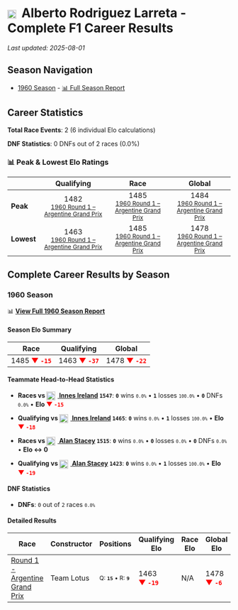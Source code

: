 # <img src="https://upload.wikimedia.org/wikipedia/commons/1/1a/Flag_of_Argentina.svg" alt="Argentina" width="20" height="auto" style="vertical-align: middle; margin-right: 5px;" onerror="this.outerHTML='🇦🇷'; this.style.marginRight='5px';"/> Alberto Rodriguez Larreta - Complete F1 Career Results

*Last updated: 2025-08-01*

## Season Navigation

- [1960 Season](#1960-season) - [📊 Full Season Report](../seasons/1960-season-report)

## Career Statistics

**Total Race Events**: 2 (6 individual Elo calculations)

**DNF Statistics**: 0 DNFs out of 2 races (0.0%)

### 📊 Peak & Lowest Elo Ratings

| &nbsp; | Qualifying | Race | Global |
|-------|------------|------|--------|
| **Peak** | <center> 1482 <br/><small> [1960 Round 1 – Argentine Grand Prix](../seasons/1960-season-report#round-1-argentine-grand-prix) </small></center> | <center> 1485 <br/><small> [1960 Round 1 – Argentine Grand Prix](../seasons/1960-season-report#round-1-argentine-grand-prix) </small></center> | <center> 1484  <br/><small> [1960 Round 1 – Argentine Grand Prix](../seasons/1960-season-report#round-1-argentine-grand-prix) </small></center> |
| **Lowest** | <center> 1463 <br/><small> [1960 Round 1 – Argentine Grand Prix](../seasons/1960-season-report#round-1-argentine-grand-prix) </small></center> | <center> 1485 <br/><small> [1960 Round 1 – Argentine Grand Prix](../seasons/1960-season-report#round-1-argentine-grand-prix) </small></center> | <center> 1478 <br/><small> [1960 Round 1 – Argentine Grand Prix](../seasons/1960-season-report#round-1-argentine-grand-prix) </small></center> |


## Complete Career Results by Season

### 1960 Season

📊 **[View Full 1960 Season Report](../seasons/1960-season-report)**

#### Season Elo Summary

| Race | Qualifying | Global |
|------|------------|--------|
| 1485 **<span style="color: red;">▼&nbsp;`-15`</span>** | 1463 **<span style="color: red;">▼&nbsp;`-37`</span>** | 1478 **<span style="color: red;">▼&nbsp;`-22`</span>** |

#### Teammate Head-to-Head Statistics

- **Races vs [<img src="https://upload.wikimedia.org/wikipedia/commons/thumb/8/83/Flag_of_the_United_Kingdom_%283-5%29.svg/512px-Flag_of_the_United_Kingdom_%283-5%29.svg.png?20250726143817" alt="United Kingdom" width="20" height="auto" style="vertical-align: middle; margin-right: 5px;" onerror="this.outerHTML='🇬🇧'; this.style.marginRight='5px';"/> Innes Ireland](innes-ireland) `1547`**: **`0`** wins <small>`0.0%`</small> • **`1`** losses <small>`100.0%`</small> • **`0`** DNFs <small>`0.0%`</small> • **Elo <span style="color: red;">▼&nbsp;`-15`</span>**
- **Qualifying vs [<img src="https://upload.wikimedia.org/wikipedia/commons/thumb/8/83/Flag_of_the_United_Kingdom_%283-5%29.svg/512px-Flag_of_the_United_Kingdom_%283-5%29.svg.png?20250726143817" alt="United Kingdom" width="20" height="auto" style="vertical-align: middle; margin-right: 5px;" onerror="this.outerHTML='🇬🇧'; this.style.marginRight='5px';"/> Innes Ireland](innes-ireland) `1465`**: **`0`** wins <small>`0.0%`</small> • **`1`** losses <small>`100.0%`</small> • **Elo <span style="color: red;">▼&nbsp;`-18`</span>**

- **Races vs [<img src="https://upload.wikimedia.org/wikipedia/commons/thumb/8/83/Flag_of_the_United_Kingdom_%283-5%29.svg/512px-Flag_of_the_United_Kingdom_%283-5%29.svg.png?20250726143817" alt="United Kingdom" width="20" height="auto" style="vertical-align: middle; margin-right: 5px;" onerror="this.outerHTML='🇬🇧'; this.style.marginRight='5px';"/> Alan Stacey](alan-stacey) `1515`**: **`0`** wins <small>`0.0%`</small> • **`0`** losses <small>`0.0%`</small> • **`0`** DNFs <small>`0.0%`</small> • **Elo ↔ 0**
- **Qualifying vs [<img src="https://upload.wikimedia.org/wikipedia/commons/thumb/8/83/Flag_of_the_United_Kingdom_%283-5%29.svg/512px-Flag_of_the_United_Kingdom_%283-5%29.svg.png?20250726143817" alt="United Kingdom" width="20" height="auto" style="vertical-align: middle; margin-right: 5px;" onerror="this.outerHTML='🇬🇧'; this.style.marginRight='5px';"/> Alan Stacey](alan-stacey) `1423`**: **`0`** wins <small>`0.0%`</small> • **`1`** losses <small>`100.0%`</small> • **Elo <span style="color: red;">▼&nbsp;`-19`</span>**

#### DNF Statistics

- **DNFs**: `0` out of `2` races <small>`0.0%`</small>

#### Detailed Results

| Race | Constructor | Positions | Qualifying Elo | Race Elo | Global Elo | Teammate |
|------|-------------|-----------|----------------|----------|------------|----------|
| [Round 1 - Argentine Grand Prix](../seasons/1960-season-report#round-1-argentine-grand-prix) | Team Lotus | <small>Q:&nbsp;**`15`**&nbsp;•&nbsp;R:&nbsp;**`9`**</small> | 1463 **<span style="color: red;">▼&nbsp;`-19`</span>** | N/A | 1478 **<span style="color: red;">▼&nbsp;`-6`</span>** | [<img src="https://upload.wikimedia.org/wikipedia/commons/thumb/8/83/Flag_of_the_United_Kingdom_%283-5%29.svg/512px-Flag_of_the_United_Kingdom_%283-5%29.svg.png?20250726143817" alt="United Kingdom" width="20" height="auto" style="vertical-align: middle; margin-right: 5px;" onerror="this.outerHTML='🇬🇧'; this.style.marginRight='5px';"/> Innes Ireland](innes-ireland)<br/><small>Q:&nbsp;**`2`**&nbsp;•&nbsp;R:&nbsp;**`6`**</small> |

